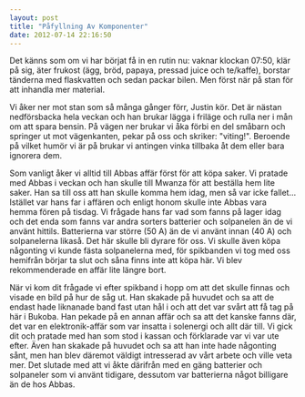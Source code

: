 ```yaml
---
layout: post
title: "Påfyllning Av Komponenter"
date: 2012-07-14 22:16:50
---
```

Det känns som om vi har börjat få in en rutin nu: vaknar klockan 07:50, klär på sig, äter frukost (ägg, bröd, papaya, pressad juice och te/kaffe), borstar tänderna med flaskvatten och sedan packar bilen. Men först när på stan för att inhandla mer material. <!--more-->

Vi åker ner mot stan som så många gånger förr, Justin kör. Det är nästan nedförsbacka hela veckan och han brukar lägga i friläge och rulla ner i mån om att spara bensin. På vägen ner brukar vi åka förbi en del småbarn och springer ut mot vägenkanten, pekar på oss och skriker: "viting!". Beroende på vilket humör vi är på brukar vi antingen vinka tillbaka åt dem eller bara ignorera dem.

Som vanligt åker vi alltid till Abbas affär först för att köpa saker. Vi pratade med Abbas i veckan och han skulle till Mwanza för att beställa hem lite saker. Han sa till oss att han skulle komma hem idag, men så var icke fallet… Istället var hans far i affären och enligt honom skulle inte Abbas vara hemma fören på tisdag. Vi frågade hans far vad som fanns på lager idag och det enda som fanns var andra sorters batterier och solpanelen än de vi använt hittils.  Batterierna var större (50 A) än de vi använt innan (40 A) och solpanelerna likaså. Det här skulle bli dyrare för oss. Vi skulle även köpa någonting vi kunde fästa solpanelerna med, för spikbanden vi tog med oss hemifrån börjar ta slut och såna finns inte att köpa här. Vi blev rekommenderade en affär lite längre bort.

När vi kom dit frågade vi efter spikband i hopp om att det skulle finnas och visade en bild på hur de såg ut. Han skakade på huvudet och sa att de endast hade liknanade band fast utan hål i och att det var svårt att få tag på här i Bukoba. Han pekade på en annan affär och sa att det kanske fanns där, det var en elektronik-affär som var insatta i solenergi och allt där till. Vi gick dit och pratade med han som stod i kassan och förklarade var vi var ute efter. Även han skakade på huvudet och sa att han inte hade någonting sånt, men han blev däremot väldigt intresserad av vårt arbete och ville veta mer. Det slutade med att vi åkte därifrån med en gäng batterier och solpaneler som vi använt tidigare, dessutom var batterierna något billigare än de hos Abbas.
